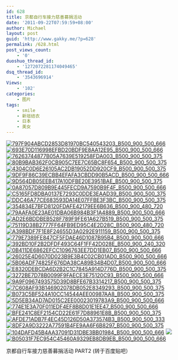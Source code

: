 ```yaml
---
id: 628
title: 京都自行车接力慈善募捐活动
date: '2011-09-22T07:59:59+08:00'
author: Michael
layout: post
guid: 'http://www.gakky.me/?p=628'
permalink: /628.html
post_views_count:
    - '0'
duoshuo_thread_id:
    - '1272072281174049465'
dsq_thread_id:
    - '3543696914'
Views:
    - '102'
categories:
    - 图片
tags:
    - smile
    - 新垣结衣
    - 日本
    - 美女
---
```


[![797F904ABCD2853D81970BC540543203_B500_900_500_666](http://www.yui-aragaki.org/wp-content/uploads/img/797F904ABCD2853D81970BC540543203_B500_900_500_666.jpeg)](http://www.yui-aragaki.org/wp-content/uploads/img/797F904ABCD2853D81970BC540543203_B1280_1280_1280_1706.jpeg) [![693E70D116998EFBD20BDF9E8AA12E95_B500_900_500_666](http://www.yui-aragaki.org/wp-content/uploads/img/693E70D116998EFBD20BDF9E8AA12E95_B500_900_500_666.jpeg)](http://www.yui-aragaki.org/wp-content/uploads/img/693E70D116998EFBD20BDF9E8AA12E95_B1280_1280_1280_1706.jpeg) [![76263744877B05A7639E519258FDA003_B500_900_500_375](http://www.yui-aragaki.org/wp-content/uploads/img/76263744877B05A7639E519258FDA003_B500_900_500_375.jpeg)](http://www.yui-aragaki.org/wp-content/uploads/img/76263744877B05A7639E519258FDA003_B1280_1280_1280_960.jpeg) [![80B9BAB362F0CB905C7EE7C65BC8F654_B500_900_500_375](http://www.yui-aragaki.org/wp-content/uploads/img/80B9BAB362F0CB905C7EE7C65BC8F654_B500_900_500_375.jpeg)](http://www.yui-aragaki.org/wp-content/uploads/img/80B9BAB362F0CB905C7EE7C65BC8F654_B1280_1280_1280_960.jpeg) [![4304C0D6E26105AC2DB19052DD920CF9_B500_900_500_375](http://www.yui-aragaki.org/wp-content/uploads/img/4304C0D6E26105AC2DB19052DD920CF9_B500_900_500_375.jpeg)](http://www.yui-aragaki.org/wp-content/uploads/img/4304C0D6E26105AC2DB19052DD920CF9_B1280_1280_1280_960.jpeg) [![9DF9F86C39ECBB4EFAFA3CBDD90B5ACD_B500_900_500_666](http://www.yui-aragaki.org/wp-content/uploads/img/9DF9F86C39ECBB4EFAFA3CBDD90B5ACD_B500_900_500_666.jpeg)](http://www.yui-aragaki.org/wp-content/uploads/img/9DF9F86C39ECBB4EFAFA3CBDD90B5ACD_B1280_1280_1280_1706.jpeg) [![9D564DB05EEB417A10DFBE20E3951BAE_B500_900_500_375](http://www.yui-aragaki.org/wp-content/uploads/img/9D564DB05EEB417A10DFBE20E3951BAE_B500_900_500_375.jpeg)](http://www.yui-aragaki.org/wp-content/uploads/img/9D564DB05EEB417A10DFBE20E3951BAE_B1280_1280_1280_960.jpeg) [![0A87057D809B9E445FECD9A7590B9F4F_B500_900_500_666](http://www.yui-aragaki.org/wp-content/uploads/img/0A87057D809B9E445FECD9A7590B9F4F_B500_900_500_666.jpeg)](http://www.yui-aragaki.org/wp-content/uploads/img/0A87057D809B9E445FECD9A7590B9F4F_B1280_1280_1280_1706.jpeg) [![C5165FD8DBA0137E7293C0DDE3EAAD39_B500_900_500_375](http://www.yui-aragaki.org/wp-content/uploads/img/C5165FD8DBA0137E7293C0DDE3EAAD39_B500_900_500_375.jpeg)](http://www.yui-aragaki.org/wp-content/uploads/img/C5165FD8DBA0137E7293C0DDE3EAAD39_B1280_1280_1280_960.jpeg) [![DDC46A77CE683593DA14E07FFBE3F3BC_B500_900_500_375](http://www.yui-aragaki.org/wp-content/uploads/img/DDC46A77CE683593DA14E07FFBE3F3BC_B500_900_500_375.jpeg)](http://www.yui-aragaki.org/wp-content/uploads/img/DDC46A77CE683593DA14E07FFBE3F3BC_B1280_1280_1280_960.jpeg) [![354834E7BFD8120FDAFE42179EE6B636_B500_900_480_720](http://www.yui-aragaki.org/wp-content/uploads/img/354834E7BFD8120FDAFE42179EE6B636_B500_900_480_720.jpeg)](http://www.yui-aragaki.org/wp-content/uploads/img/354834E7BFD8120FDAFE42179EE6B636_B1280_1280_480_720.jpeg) [![79AAFA0E23AE01DBA06B984B3F1A4889_B500_900_500_666](http://www.yui-aragaki.org/wp-content/uploads/img/79AAFA0E23AE01DBA06B984B3F1A4889_B500_900_500_666.jpeg)](http://www.yui-aragaki.org/wp-content/uploads/img/79AAFA0E23AE01DBA06B984B3F1A4889_B1280_1280_1280_1706.jpeg) [![AD2E6BDDBEB528F789F9FE61A627B519_B500_900_500_375](http://www.yui-aragaki.org/wp-content/uploads/img/AD2E6BDDBEB528F789F9FE61A627B519_B500_900_500_375.jpeg)](http://www.yui-aragaki.org/wp-content/uploads/img/AD2E6BDDBEB528F789F9FE61A627B519_B1280_1280_1280_960.jpeg) [![75119D38B2777FF64FB9ED95C4E2D28C_B500_900_480_720](http://www.yui-aragaki.org/wp-content/uploads/img/75119D38B2777FF64FB9ED95C4E2D28C_B500_900_480_720.jpeg)](http://www.yui-aragaki.org/wp-content/uploads/img/75119D38B2777FF64FB9ED95C4E2D28C_B1280_1280_480_720.jpeg) [![A398BDF7F1E8F24655D3A0292E911159_B500_900_500_375](http://www.yui-aragaki.org/wp-content/uploads/img/A398BDF7F1E8F24655D3A0292E911159_B500_900_500_375.jpeg)](http://www.yui-aragaki.org/wp-content/uploads/img/A398BDF7F1E8F24655D3A0292E911159_B1280_1280_1280_960.jpeg) [![779E7389FE847CF5FDAE46D1087B95B4_B500_900_500_666](http://www.yui-aragaki.org/wp-content/uploads/img/779E7389FE847CF5FDAE46D1087B95B4_B500_900_500_666.jpeg)](http://www.yui-aragaki.org/wp-content/uploads/img/779E7389FE847CF5FDAE46D1087B95B4_B1280_1280_540_720.jpeg) [![392BD10F2B2DFDF493C64F1FF42D028E_B500_900_240_320](http://www.yui-aragaki.org/wp-content/uploads/img/392BD10F2B2DFDF493C64F1FF42D028E_B500_900_240_320.jpeg)](http://www.yui-aragaki.org/wp-content/uploads/img/392BD10F2B2DFDF493C64F1FF42D028E_B1280_1280_240_320.jpeg) [![0B411DE6862EFCC1096763EE7DD1EB07_B500_900_500_666](http://www.yui-aragaki.org/wp-content/uploads/img/0B411DE6862EFCC1096763EE7DD1EB07_B500_900_500_666.jpeg)](http://www.yui-aragaki.org/wp-content/uploads/img/0B411DE6862EFCC1096763EE7DD1EB07_B1280_1280_1280_1706.jpeg) [![26025E4D6070D023B9E3B4C02CB01AD0_B500_900_500_666](http://www.yui-aragaki.org/wp-content/uploads/img/26025E4D6070D023B9E3B4C02CB01AD0_B500_900_500_666.jpeg)](http://www.yui-aragaki.org/wp-content/uploads/img/26025E4D6070D023B9E3B4C02CB01AD0_B1280_1280_960_1280.jpeg) [![5B06ADF74825F676DA38CA89B34B4D07_B500_900_500_666](http://www.yui-aragaki.org/wp-content/uploads/img/5B06ADF74825F676DA38CA89B34B4D07_B500_900_500_666.jpeg)](http://www.yui-aragaki.org/wp-content/uploads/img/5B06ADF74825F676DA38CA89B34B4D07_B1280_1280_1280_1706.jpeg) [![E8320DEBCDA6D2B2C1C7845A914D776D_B500_900_500_375](http://www.yui-aragaki.org/wp-content/uploads/img/E8320DEBCDA6D2B2C1C7845A914D776D_B500_900_500_375.jpeg)](http://www.yui-aragaki.org/wp-content/uploads/img/E8320DEBCDA6D2B2C1C7845A914D776D_B1280_1280_1280_960.jpeg) [![3272BE7D78B0099F9FAECE3E75120C93_B500_900_500_666](http://www.yui-aragaki.org/wp-content/uploads/img/3272BE7D78B0099F9FAECE3E75120C93_B500_900_500_666.jpeg)](http://www.yui-aragaki.org/wp-content/uploads/img/3272BE7D78B0099F9FAECE3E75120C93_B1280_1280_1280_1706.jpeg) [![9A9F0967493575D39D8BFE67B3314217_B500_900_500_375](http://www.yui-aragaki.org/wp-content/uploads/img/9A9F0967493575D39D8BFE67B3314217_B500_900_500_375.jpeg)](http://www.yui-aragaki.org/wp-content/uploads/img/9A9F0967493575D39D8BFE67B3314217_B1280_1280_1280_960.jpeg) [![7C608AF93B146902078DB052E8349293_B500_900_500_375](http://www.yui-aragaki.org/wp-content/uploads/img/7C608AF93B146902078DB052E8349293_B500_900_500_375.jpeg)](http://www.yui-aragaki.org/wp-content/uploads/img/7C608AF93B146902078DB052E8349293_B1280_1280_1280_960.jpeg) [![B073C5BF524A10CC14544AEE00987AA8_B500_900_500_375](http://www.yui-aragaki.org/wp-content/uploads/img/B073C5BF524A10CC14544AEE00987AA8_B500_900_500_375.jpeg)](http://www.yui-aragaki.org/wp-content/uploads/img/B073C5BF524A10CC14544AEE00987AA8_B1280_1280_1280_960.jpeg) [![5D5EB34AD7AD015C2EE00023019783A9_B500_900_500_666](http://www.yui-aragaki.org/wp-content/uploads/img/5D5EB34AD7AD015C2EE00023019783A9_B500_900_500_666.jpeg)](http://www.yui-aragaki.org/wp-content/uploads/img/5D5EB34AD7AD015C2EE00023019783A9_B1280_1280_1280_1706.jpeg) [![774E1E3A70F011EDF4EF8B8D01E1EE47_B500_900_500_666](http://www.yui-aragaki.org/wp-content/uploads/img/774E1E3A70F011EDF4EF8B8D01E1EE47_B500_900_500_666.jpeg)](http://www.yui-aragaki.org/wp-content/uploads/img/774E1E3A70F011EDF4EF8B8D01E1EE47_B1280_1280_1280_1706.jpeg) [![BFE241C8EF2154CD22E61F7D88961E8B_B500_900_500_375](http://www.yui-aragaki.org/wp-content/uploads/img/BFE241C8EF2154CD22E61F7D88961E8B_B500_900_500_375.jpeg)](http://www.yui-aragaki.org/wp-content/uploads/img/BFE241C8EF2154CD22E61F7D88961E8B_B1280_1280_1280_960.jpeg) [![AFDE71ADB7F4EC45D126D50A373574B3_B500_900_500_333](http://www.yui-aragaki.org/wp-content/uploads/img/AFDE71ADB7F4EC45D126D50A373574B3_B500_900_500_333.jpeg)](http://www.yui-aragaki.org/wp-content/uploads/img/AFDE71ADB7F4EC45D126D50A373574B3_B1280_1280_720_480.jpeg) [![8DF2A9D3222A77591B4FE9AA6F6B8297_B500_900_500_375](http://www.yui-aragaki.org/wp-content/uploads/img/8DF2A9D3222A77591B4FE9AA6F6B8297_B500_900_500_375.jpeg)](http://www.yui-aragaki.org/wp-content/uploads/img/8DF2A9D3222A77591B4FE9AA6F6B8297_B1280_1280_1280_960.jpeg) [![104DAFD45B4AA37091D31DBE3BB01984_B500_900_500_666](http://www.yui-aragaki.org/wp-content/uploads/img/104DAFD45B4AA37091D31DBE3BB01984_B500_900_500_666.jpeg)](http://www.yui-aragaki.org/wp-content/uploads/img/104DAFD45B4AA37091D31DBE3BB01984_B1280_1280_1280_1706.jpeg) [![](http://www.yui-aragaki.org/wp-content/uploads/img/B35875231D3D2DC751CDDB4AF5250C99_B500_900_500_375.jpeg
)](http://www.yui-aragaki.org/wp-content/uploads/img/B35875231D3D2DC751CDDB4AF5250C99_B1280_1280_1280_960.jpeg) [![B05031F7EC954C45460A9329EB8DB9EB_B500_900_500_666](http://www.yui-aragaki.org/wp-content/uploads/img/B05031F7EC954C45460A9329EB8DB9EB_B500_900_500_666.jpeg)](http://www.yui-aragaki.org/wp-content/uploads/img/B05031F7EC954C45460A9329EB8DB9EB_B1280_1280_1280_1706.jpeg)

京都自行车接力慈善募捐活动 PART2 (转于百度贴吧）